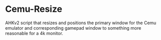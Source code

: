 # Cemu-Resize
AHKv2 script that resizes and positions the primary window for the Cemu emulator and corresponding gamepad window to something more reasonable for a 4k monitor.
